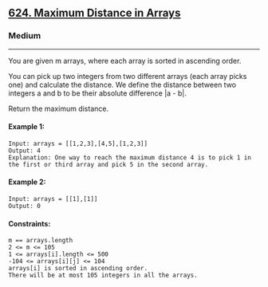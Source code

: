 [624. Maximum Distance in Arrays](https://leetcode.com/problems/maximum-distance-in-arrays/?envType=daily-question&envId=2024-08-16)
---------------------------------------------------------------------------------------------------------------------------------------------

### Medium
---------------------------------------------------------------------------------------------------------------------------------------------

You are given m arrays, where each array is sorted in ascending order.

You can pick up two integers from two different arrays (each array picks one) and calculate the distance. We define the distance between two integers a and b to be their absolute difference |a - b|.

Return the maximum distance.

#### Example 1:
```
Input: arrays = [[1,2,3],[4,5],[1,2,3]]
Output: 4
Explanation: One way to reach the maximum distance 4 is to pick 1 in the first or third array and pick 5 in the second array.
```
#### Example 2:
```
Input: arrays = [[1],[1]]
Output: 0
```
#### Constraints:
```
m == arrays.length
2 <= m <= 105
1 <= arrays[i].length <= 500
-104 <= arrays[i][j] <= 104
arrays[i] is sorted in ascending order.
There will be at most 105 integers in all the arrays.
```
